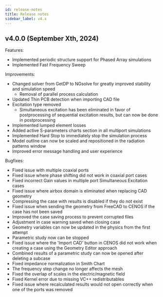 ```yaml
---
id: release-notes
title: Release notes
sidebar_label: v4.x
---
```



## v4.0.0 (September Xth, 2024)

Features:

* Implemented periodic structure support for Phased Array simulations
* Implemented Fast Frequency Sweep

Improvements:

* Changed solver from GetDP to NGsolve for greatly improved stability and simulation speed
   * Removal of parallel process calculation
* Updated Thin PCB detection when importing CAD file
* Excitation type removed
   * Simultaneous excitation has been eliminated in favor of postprocessing of sequential excitation results, but can now be done in postprocessing
* Implemented lumped element losses
* Added active S-parameters charts section in all multiport simulations
* Implemented Hard Stop to immediately stop the simulation process
* Model outline can now be scaled and repositioned in the radiation patterns window
* Improved error message handling and user experience

Bugfixes:

* Fixed issue with multiple coaxial ports
* Fixed issue where phase shifting did not work in coaxial port cases
* Fixed incorrect Gain values in multiple port Simultaneous Excitation cases
* Fixed issue where airbox domain is eliminated when replacing CAD geometry
* Compressing the case with results is disabled if they do not exist
* Fixed issue when sending the geometry from FreeCAD to CENOS if the case has not been saved
* Improved the case saving process to prevent corrupted files
* Adjustment in case warning saved when closing case
* Geometry variables can now be updated in the physics from the first attempt
* Parametric study now can be stopped
* Fixed issue where the 'Import CAD' button in CENOS did not work when creating a case using the Geometry Editor approach
* Combined results of a parametric study can now be opened after deleting a subcase
* Fixed impedance normalization in Smith Chart
* The frequency step change no longer affects the mesh
* Fixed the overlap of scales in the electric/magnetic field
* Fixed Kernel error due to missing VC++ redistributables
* Fixed issue where recalculated results would not open correctly when one of the ports was removed
